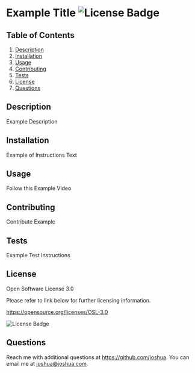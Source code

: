 # Example Title     ![License Badge](https://img.shields.io/badge/license-Open%20Software%20License%203.0-green.svg)

## Table of Contents
1. [Description](#Description)
2. [Installation](#Installation)
3. [Usage](#Usage)
4. [Contributing](#Contributing)
5. [Tests](#Tests)
6. [License](#License)
7. [Questions](#Questions)

## Description

Example Description

## Installation

Example of Instructions Text

## Usage

Follow this Example Video

## Contributing

Contribute Example

## Tests

Example Test Instructions

## License
Open Software License 3.0

Please refer to link below for further licensing information.

https://opensource.org/licenses/OSL-3.0

![License Badge](https://img.shields.io/badge/license-Open%20Software%20License%203.0-green.svg)

## Questions

Reach me with additional questions at <https://github.com/joshua>. 
You can email me at <joshua@joshua.com>.
